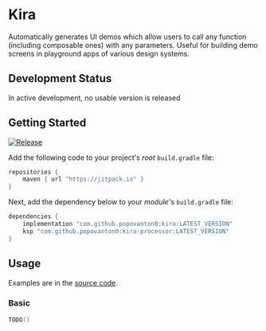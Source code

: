 # Kira
Automatically generates UI demos which allow users to call any function (including composable ones) 
with any parameters. Useful for building demo screens in playground apps of various design systems.

## Development Status
In active development, no usable version is released

## Getting Started

[![Release](https://jitpack.io/v/popovanton0/kira.svg)](https://jitpack.io/#popovanton0/kira)

Add the following code to your project's _root_ `build.gradle` file:

```groovy
repositories {
    maven { url "https://jitpack.io" }
}
```

Next, add the dependency below to your _module_'s `build.gradle` file:

```gradle
dependencies {
    implementation "com.github.popovanton0:kira:LATEST_VERSION"
    ksp "com.github.popovanton0:kira-processor:LATEST_VERSION"
}
```

## Usage

Examples are in the [source code](https://github.com/popovanton0/kira/blob/master/app/src/main/java/com/popovanton0/kira/demo/MainActivity.kt).

### Basic

```kotlin
TODO()
```


